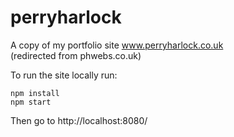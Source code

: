 perryharlock
============

A copy of my portfolio site www.perryharlock.co.uk  
(redirected from phwebs.co.uk)

To run the site locally run:

```
npm install
npm start
```  

Then go to http://localhost:8080/